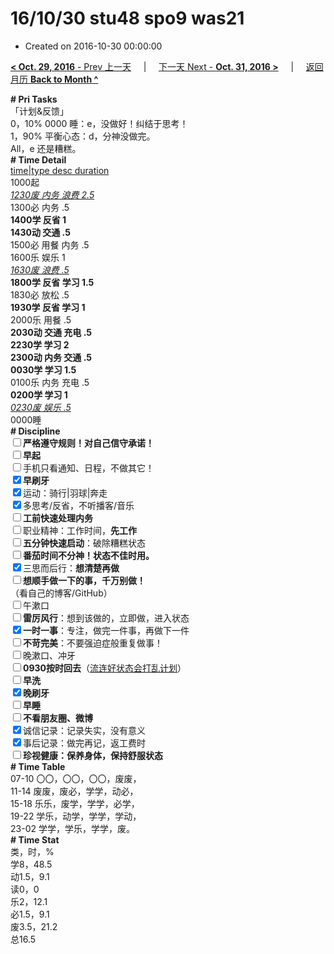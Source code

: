 # 16/10/30 stu48 spo9 was21

- Created on 2016-10-30 00:00:00

[**< Oct. 29, 2016** - Prev 上一天](_archived/lifelogs/2016/10/d29.md) &nbsp; &nbsp; | &nbsp; &nbsp; [下一天 Next - **Oct. 31, 2016 >**](_archived/lifelogs/2016/10/d31.md) &nbsp; &nbsp; |  &nbsp; &nbsp; [返回月历 **Back to Month ^**](_archived/lifelogs/2016/10/index.md)
<br/><div><b># Pri Tasks</b></div><div>「计划&amp;反馈」</div><div>0，10% 0000 睡：e，没做好！纠结于思考！</div><div>1，90% 平衡心态：d，分神没做完。</div><div>All，e 还是糟糕。</div><div><b># Time Detail</b></div><div><u>time|type desc duration</u></div><div>1000起</div><div><u><i>1230废 内务 浪费 2.5</i></u></div><div>1300必 内务 .5</div><div><b>1400学 反省 1</b></div><div><b>1430动 交通 .5</b></div><div>1500必 用餐 内务 .5</div><div>1600乐 娱乐 1</div><div><u><i>1630废 浪费 .5</i></u></div><div><b>1800学 反省 学习 1.5</b></div><div>1830必 放松 .5</div><div><b>1930学 反省 学习 1</b></div><div>2000乐 用餐 .5</div><div><b>2030动 交通 充电 .5</b></div><div><b>2230学 学习 2</b></div><div><b>2300动 内务 交通 .5</b></div><div><b>0030学 学习 1.5</b></div><div>0100乐 内务 充电 .5</div><div><b>0200学 学习 1</b></div><div><u><i>0230废 娱乐 .5</i></u></div><div>0000睡</div><div><b># Discipline</b></div><div><b><input type="checkbox"/></b><b>严格遵守规则！对自己信守承诺！</b></div><div><b><input type="checkbox"/></b><b>早起</b></div><div><input type="checkbox"/>手机只看通知、日程，不做其它！</div><div><input checked="true" type="checkbox"/><b>早刷牙</b></div><div><input checked="true" type="checkbox"/>运动：骑行|羽球|奔走</div><div><input checked="true" type="checkbox"/>多思考/反省，不听播客/音乐</div><div><input type="checkbox"/><b>工前快速处理内务</b></div><div><input type="checkbox"/>职业精神：工作时间，<b>先工作</b></div><div><input type="checkbox"/><b>五分钟快速启动</b>：破除糟糕状态</div><div><b><input type="checkbox"/></b><b>番茄时间不分神！状态不佳时用。</b></div><div><input checked="true" type="checkbox"/>三思而后行：<b>想清楚再做</b></div><div><input type="checkbox"/><b>想顺手做一下的事，千万别做！</b></div><div>（看自己的博客/GitHub）</div><div><input type="checkbox"/>午漱口</div><div><input type="checkbox"/><b>雷厉风行</b>：想到该做的，立即做，进入状态</div><div><input checked="true" type="checkbox"/><b>一时一事</b>：专注，做完一件事，再做下一件</div><div><input type="checkbox"/><b>不苛完美</b>：不要强迫症般重复做事！</div><div><input type="checkbox"/>晚漱口、冲牙</div><div><u><input type="checkbox"/></u><b>0930</b><b>按时回去</b>（<u>流连好状态会打乱计划</u>）</div><div><input type="checkbox"/><b>早洗</b></div><div><b><input checked="true" type="checkbox"/></b><b>晚刷牙</b></div><div><input type="checkbox"/><b>早睡</b></div><div><b><input type="checkbox"/></b><b>不看朋友圈、微博</b></div><div><input checked="true" type="checkbox"/>诚信记录：记录失实，没有意义</div><div><input checked="true" type="checkbox"/>事后记录：做完再记，返工费时</div><div><b><input type="checkbox"/></b><b>珍视健康：保养身体，保持舒服状态</b></div><div><b># Time Table</b></div><div>07-10 〇〇，〇〇，〇〇，废废，</div><div>11-14 废废，废必，学学，动必，</div><div>15-18 乐乐，废学，学学，必学，</div><div>19-22 学乐，动学，学学，学动，</div><div>23-02 学学，学乐，学学，废。</div><div><b># Time Stat</b></div><div>类，时，%</div><div>学8，48.5</div><div>动1.5，9.1</div><div>读0，0</div><div>乐2，12.1</div><div>必1.5，9.1</div><div>废3.5，21.2</div><div>总16.5</div>
